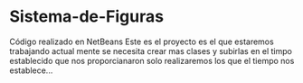 # Sistema-de-Figuras
Código realizado en NetBeans
Este es el proyecto es el que estaremos trabajando actual mente se necesita crear mas clases y subirlas en el timpo establecido 
que nos proporcianaron solo realizaremos los que el tiempo nos establece...
